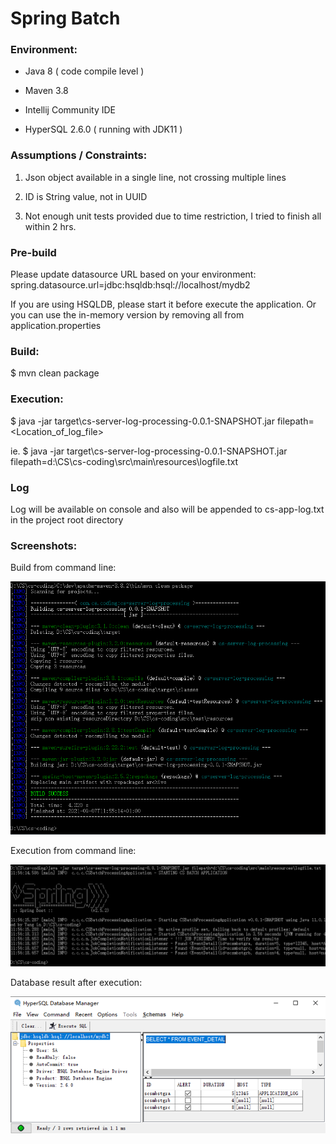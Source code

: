 # Spring Batch


### Environment:

- Java 8 ( code compile level )
  
- Maven 3.8

- Intellij Community IDE

- HyperSQL 2.6.0 ( running with JDK11 )

### Assumptions / Constraints:

1. Json object available in a single line, not crossing multiple lines
   
2. ID is String value, not in UUID

3. Not enough unit tests provided due to time restriction, I tried to finish all within 2 hrs.

### Pre-build

Please update datasource URL based on your environment:
spring.datasource.url=jdbc:hsqldb:hsql://localhost/mydb2

If you are using HSQLDB, please start it before execute the application.
Or you can use the in-memory version by removing all from application.properties

### Build:

$ mvn clean package

### Execution:

$ java -jar target\cs-server-log-processing-0.0.1-SNAPSHOT.jar filepath=<Location_of_log_file>

ie.
$ java -jar target\cs-server-log-processing-0.0.1-SNAPSHOT.jar filepath=d:\CS\cs-coding\src\main\resources\logfile.txt

### Log

Log will be available on console and also will be appended to cs-app-log.txt in the project root directory

### Screenshots:

Build from command line:

![img.png](img1-build.png)

Execution from command line:

![img.png](img2-execution.png)

Database result after execution:

![img.png](img3-dbresult.png)
